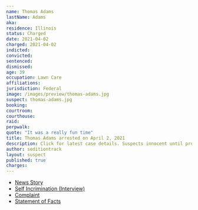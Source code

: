 ```yaml
---
name: Thomas Adams
lastName: Adams
aka:
residence: Illinois
status: Charged
date: 2021-04-02
charged: 2021-04-02
indicted:
convicted: 
sentenced: 
dismissed: 
age: 39
occupation: Lawn Care
affiliations:
jurisdiction: Federal
image: /images/preview/thomas-adams.jpg
suspect: thomas-adams.jpg
booking:
courtroom:
courthouse:
raid:
perpwalk:
quote: "It was a really fun time"
title: Thomas Adams arrested on April 2, 2021
description: Click for latest case details. Suspects innocent until proven guilty.
author: seditiontrack
layout: suspect
published: true
charges:
---
```

- [News Story](https://www.chicagotribune.com/news/criminal-justice/ct-thomas-adams-springfield-capitol-attack-charges-20210414-55cygahhs5dk7btt2qhhmtig4q-story.html)
- [Self Incrimination (Interview)](https://www.insider.com/men-who-broke-into-the-capitol-describe-a-carnival-atmosphere-2021-1)
- [Complaint](https://extremism.gwu.edu/sites/g/files/zaxdzs2191/f/Thomas%20Adams%20Jr%20Criminal%20Complaint.pdf)
- [Statement of Facts](https://www.justice.gov/usao-dc/case-multi-defendant/file/1389221/download)
